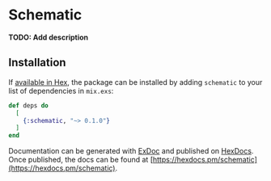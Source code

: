# Schematic

**TODO: Add description**

## Installation

If [available in Hex](https://hex.pm/docs/publish), the package can be installed
by adding `schematic` to your list of dependencies in `mix.exs`:

```elixir
def deps do
  [
    {:schematic, "~> 0.1.0"}
  ]
end
```

Documentation can be generated with [ExDoc](https://github.com/elixir-lang/ex_doc)
and published on [HexDocs](https://hexdocs.pm). Once published, the docs can
be found at [https://hexdocs.pm/schematic](https://hexdocs.pm/schematic).

